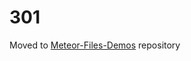 301
========

Moved to [Meteor-Files-Demos](https://github.com/veliovgroup/Meteor-Files-Demos) repository